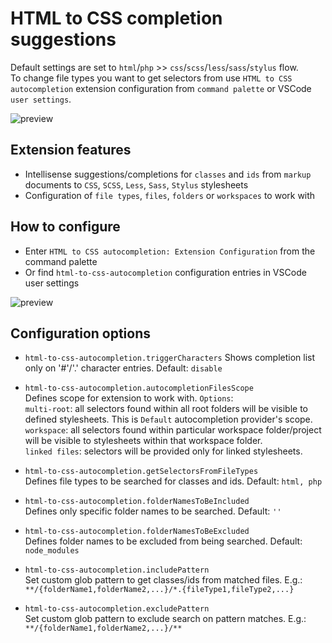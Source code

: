 # HTML to CSS completion suggestions

Default settings are set to `html`/`php` >> `css`/`scss`/`less`/`sass`/`stylus` flow.  
To change file types you want to get selectors from use `HTML to CSS autocompletion` extension configuration from `command palette` or VSCode `user settings`.

![preview](assets/preview.gif)

## Extension features

- Intellisense suggestions/completions for `classes` and `ids` from `markup` documents to `CSS`, `SCSS`, `Less`, `Sass`, `Stylus` stylesheets
- Configuration of `file types`, `files`, `folders` or `workspaces` to work with

## How to configure

- Enter `HTML to CSS autocompletion: Extension Configuration` from the command palette
- Or find `html-to-css-autocompletion` configuration entries in VSCode user settings

![preview](assets/preview-config.gif)

## Configuration options

- `html-to-css-autocompletion.triggerCharacters`
  Shows completion list only on '#'/'.' character entries. Default: `disable`

- `html-to-css-autocompletion.autocompletionFilesScope`  
  Defines scope for extension to work with. `Options`:  
  `multi-root`: all selectors found within all root folders will be visible to defined stylesheets. This is `Default` autocompletion provider's scope.  
  `workspace`: all selectors found within particular workspace folder/project will be visible to stylesheets within that workspace folder.  
  `linked files`: selectors will be provided only for linked stylesheets.

- `html-to-css-autocompletion.getSelectorsFromFileTypes`  
  Defines file types to be searched for classes and ids. Default: `html, php`

- `html-to-css-autocompletion.folderNamesToBeIncluded`  
  Defines only specific folder names to be searched. Default: `''`

- `html-to-css-autocompletion.folderNamesToBeExcluded`  
  Defines folder names to be excluded from being searched. Default: `node_modules`

- `html-to-css-autocompletion.includePattern`  
  Set custom glob pattern to get classes/ids from matched files. E.g.: `**/{folderName1,folderName2,...}/*.{fileType1,fileType2,...}`

- `html-to-css-autocompletion.excludePattern`  
  Set custom glob pattern to exclude search on pattern matches. E.g.: `**/{folderName1,folderName2,...}/**`

